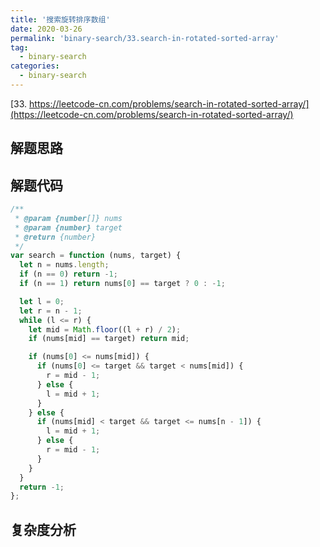 ```yaml
---
title: '搜索旋转排序数组'
date: 2020-03-26
permalink: 'binary-search/33.search-in-rotated-sorted-array'
tag:
  - binary-search
categories:
  - binary-search
---
```


[33. https://leetcode-cn.com/problems/search-in-rotated-sorted-array/](https://leetcode-cn.com/problems/search-in-rotated-sorted-array/)

## 解题思路

## 解题代码

```js
/**
 * @param {number[]} nums
 * @param {number} target
 * @return {number}
 */
var search = function (nums, target) {
  let n = nums.length;
  if (n == 0) return -1;
  if (n == 1) return nums[0] == target ? 0 : -1;

  let l = 0;
  let r = n - 1;
  while (l <= r) {
    let mid = Math.floor((l + r) / 2);
    if (nums[mid] == target) return mid;

    if (nums[0] <= nums[mid]) {
      if (nums[0] <= target && target < nums[mid]) {
        r = mid - 1;
      } else {
        l = mid + 1;
      }
    } else {
      if (nums[mid] < target && target <= nums[n - 1]) {
        l = mid + 1;
      } else {
        r = mid - 1;
      }
    }
  }
  return -1;
};
```

## 复杂度分析
